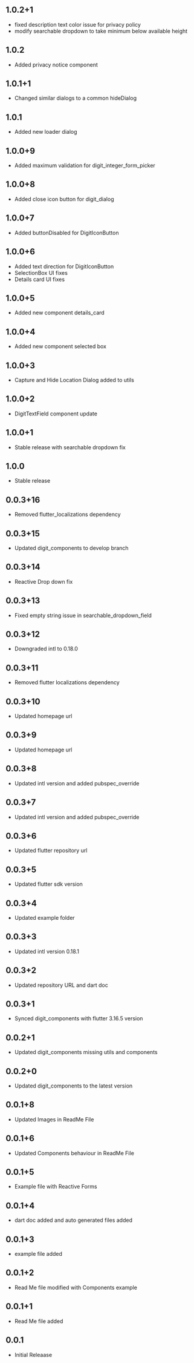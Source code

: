 ## 1.0.2+1
* fixed description text color issue for privacy policy
* modify searchable dropdown to take minimum below available height

## 1.0.2
* Added privacy notice component

## 1.0.1+1
* Changed similar dialogs to a common hideDialog

## 1.0.1
* Added new loader dialog

## 1.0.0+9
* Added maximum validation for digit_integer_form_picker

## 1.0.0+8
* Added close icon button for digit_dialog

## 1.0.0+7
* Added buttonDisabled for DigitIconButton

## 1.0.0+6
* Added text direction for DigitIconButton
* SelectionBox UI fixes
* Details card UI fixes

## 1.0.0+5
* Added new component details_card

## 1.0.0+4
* Added new component selected box

## 1.0.0+3
* Capture and Hide Location Dialog added to utils

## 1.0.0+2
* DigitTextField component update

## 1.0.0+1
* Stable release with searchable dropdown fix

## 1.0.0
* Stable release

## 0.0.3+16
* Removed flutter_localizations dependency

## 0.0.3+15
* Updated digit_components to develop branch

## 0.0.3+14
* Reactive Drop down fix

## 0.0.3+13
* Fixed empty string issue in searchable_dropdown_field

## 0.0.3+12
* Downgraded intl to 0.18.0

## 0.0.3+11
* Removed flutter localizations dependency

## 0.0.3+10
* Updated homepage url

## 0.0.3+9
* Updated homepage url

## 0.0.3+8
* Updated intl version and added pubspec_override

## 0.0.3+7
* Updated intl version and added pubspec_override

## 0.0.3+6
* Updated flutter repository url

## 0.0.3+5
* Updated flutter sdk version

## 0.0.3+4
* Updated example folder

## 0.0.3+3
* Updated intl version 0.18.1

## 0.0.3+2
* Updated repository URL and dart doc

## 0.0.3+1
* Synced digit_components with flutter 3.16.5 version

## 0.0.2+1
* Updated digit_components missing utils and components

## 0.0.2+0
* Updated digit_components to the latest version

## 0.0.1+8
* Updated Images in ReadMe File

## 0.0.1+6
* Updated Components behaviour in ReadMe File

## 0.0.1+5
* Example file with Reactive Forms

## 0.0.1+4
* dart doc added and auto generated files added

## 0.0.1+3
* example file added

## 0.0.1+2
* Read Me file modified with Components example

## 0.0.1+1
* Read Me file added

## 0.0.1
* Initial Releaase